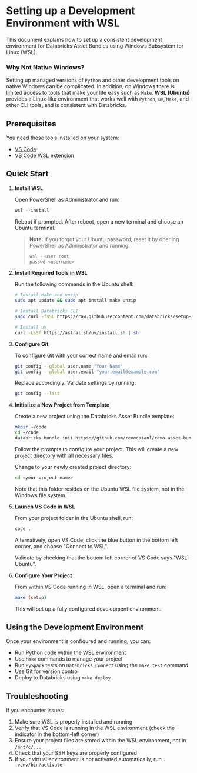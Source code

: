 # Setting up a Development Environment with WSL

This document explains how to set up a consistent development environment for Databricks Asset Bundles using Windows Subsystem for Linux (WSL).

### Why Not Native Windows?

Setting up managed versions of `Python` and other development tools on native Windows can be complicated. In addition, on Windows there is limited access to tools that make your life easy such as `Make`. **WSL (Ubuntu)** provides a Linux-like environment that works well with `Python`, `uv`, `Make`, and other CLI tools, and is consistent with Databricks.

## Prerequisites

You need these tools installed on your system:

- [VS Code](https://code.visualstudio.com/)
- [VS Code WSL extension](https://marketplace.visualstudio.com/items?itemName=ms-vscode-remote.remote-wsl)

## Quick Start

1. **Install WSL**

   Open PowerShell as Administrator and run:

   ```powershell
   wsl --install
   ```

   Reboot if prompted. After reboot, open a new terminal and choose an Ubuntu terminal.

   > **Note**: If you forgot your Ubuntu password, reset it by opening PowerShell as Administrator and running:
   >
   > ```powershell
   > wsl --user root
   > passwd <username>
   > ```

2. **Install Required Tools in WSL**

   Run the following commands in the Ubuntu shell:

   ```bash
   # Install Make and unzip
   sudo apt update && sudo apt install make unzip

   # Install Databricks CLI
   sudo curl -fsSL https://raw.githubusercontent.com/databricks/setup-cli/main/install.sh | sudo sh

   # Install uv
   curl -LsSf https://astral.sh/uv/install.sh | sh
   ```

3. **Configure Git**

   To configure Git with your correct name and email run:

   ```bash
   git config --global user.name "Your Name"
   git config --global user.email "your.email@example.com"
   ```

   Replace accordingly. Validate settings by running:

   ```bash
   git config --list
   ```

4. **Initialize a New Project from Template**

   Create a new project using the Databricks Asset Bundle template:

   ```bash
   mkdir ~/code
   cd ~/code
   databricks bundle init https://github.com/revodatanl/revo-asset-bundle-templates
   ```

   Follow the prompts to configure your project. This will create a new project directory with all necessary files.

   Change to your newly created project directory:

   ```bash
   cd <your-project-name>
   ```

   Note that this folder resides on the Ubuntu WSL file system, not in the Windows file system.

5. **Launch VS Code in WSL**

   From your project folder in the Ubuntu shell, run:

   ```bash
   code .
   ```

   Alternatively, open VS Code, click the blue button in the bottom left corner, and choose "Connect to WSL".

   Validate by checking that the bottom left corner of VS Code says "WSL: Ubuntu".

6. **Configure Your Project**

   From within VS Code running in WSL, open a terminal and run:

   ```bash
   make (setup)
   ```

   This will set up a fully configured development environment.

## Using the Development Environment

Once your environment is configured and running, you can:

- Run Python code within the WSL environment
- Use `Make` commands to manage your project
- Run `PySpark` tests on `Databricks Connect` using the `make test` command
- Use Git for version control
- Deploy to Databricks using `make deploy`

## Troubleshooting

If you encounter issues:

1. Make sure WSL is properly installed and running
2. Verify that VS Code is running in the WSL environment (check the indicator in the bottom-left corner)
3. Ensure your project files are stored within the WSL environment, not in `/mnt/c/...`
4. Check that your SSH keys are properly configured
5. If your virtual environment is not activated automatically, run `. .venv/bin/activate`

